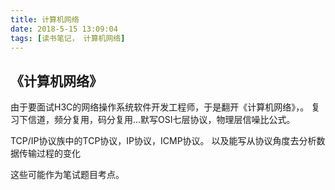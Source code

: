 ```yaml
---
title: 计算机网络
date: 2018-5-15 13:09:04
tags: [读书笔记， 计算机网络]
---
```

## 《计算机网络》
由于要面试H3C的网络操作系统软件开发工程师，于是翻开《计算机网络》，。
复习下信道，频分复用，码分复用...默写OSI七层协议，物理层信噪比公式。

<!-- more -->
TCP/IP协议族中的TCP协议，IP协议，ICMP协议。
以及能写从协议角度去分析数据传输过程的变化

这些可能作为笔试题目考点。



